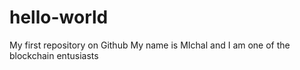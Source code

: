 # hello-world
My first repository on Github
My name is MIchal and I am one of the blockchain entusiasts

